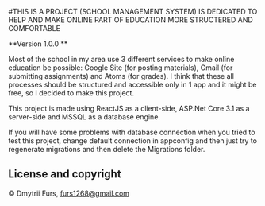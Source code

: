 #THIS IS A PROJECT (SCHOOL MANAGEMENT SYSTEM) IS DEDICATED TO HELP AND MAKE ONLINE PART OF EDUCATION MORE STRUCTERED AND COMFORTABLE

**Version 1.0.0 **

Most of the school in my area use 3 different services to make online education be possible: Google Site (for posting materials), 
Gmail (for submitting assignments) and Atoms (for grades). I think that these all processes should be structured and accessible only in 1 app 
and it might be free, so I decided to make this project.

This project is made using ReactJS as a client-side, ASP.Net Core 3.1 as a server-side and MSSQL as a database engine. 

If you will have some problems with database connection when you tried to test this project, change default connection in appconfig and then just try to regenerate migrations and then delete the Migrations folder.

## License and copyright

© Dmytrii Furs, furs1268@gmail.com
